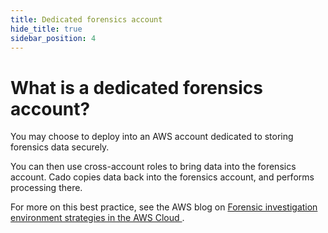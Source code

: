 ```yaml
---
title: Dedicated forensics account
hide_title: true
sidebar_position: 4
---
```


# What is a dedicated forensics account?
You may choose to deploy into an AWS account dedicated to storing forensics data securely.

You can then use cross-account roles to bring data into the forensics account. Cado copies data back into the forensics account, and performs processing there.


For more on this best practice, see the AWS blog on [Forensic investigation environment strategies in the AWS Cloud
](https://aws.amazon.com/blogs/security/forensic-investigation-environment-strategies-in-the-aws-cloud/).
